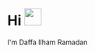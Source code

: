 # Hi <img src="https://media.giphy.com/media/hvRJCLFzcasrR4ia7z/giphy.gif" width="35"></h1> I'm Daffa Ilham Ramadan
